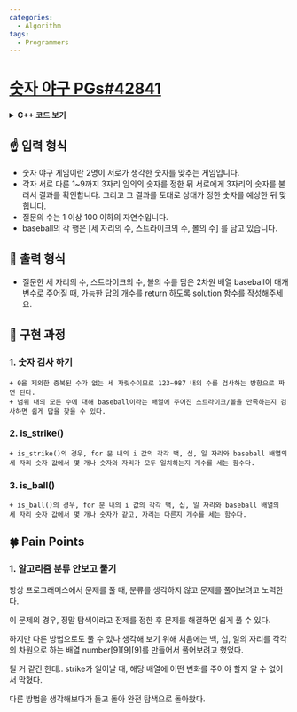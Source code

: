 ```yaml
---
categories:
  - Algorithm
tags:
  - Programmers
---
```

# [숫자 야구 PGs#42841](https://programmers.co.kr/learn/courses/30/lessons/42841)

<details>
<summary><b>C++ 코드 보기</b></summary>
<div markdown="1">

```c++
#include <string>
#include <vector>

using namespace std;

int is_strike(int i_100, int i_10, int i_1, int baseball) {	// i_100~1 = i의 백~일의 자리
	int base_a = baseball / 100;
	int base_b = (baseball / 10) % 10;
	int base_c = baseball % 10;

	int strike = 0;

	if (i_100 == base_a) strike++;		// 같은 자리, 같은 숫자가 있을 때
	if (i_10 == base_b) strike++;
	if (i_1 == base_c) strike++;

	return strike;
}

int is_ball(int i_100, int i_10, int i_1, int baseball) {	// i_100~1 = i의 백~일의 자리
	int base_a = baseball / 100;
	int base_b = (baseball / 10) % 10;
	int base_c = baseball % 10;

	int ball = 0;

	if (i_100 == base_b || i_100 == base_c) ball++;		// 자리가 다른 같은 수가 있을 때
	if (i_10 == base_a || i_10 == base_c) ball++;
	if (i_1 == base_a || i_1 == base_b) ball++;

	return ball;
}

int solution(vector<vector<int>> baseball) {
	int answer = 0;

	for (int i = 123; i < 987; i++) {
		int a = i / 100;			// i의 100의자리
		int b = (i / 10) % 10;		// i의 10의자리
		int c = i % 10;				// i의 1의자리
		if (a == b || b == c || a == c || a == 0 || b == 0 || c == 0) {
			continue;		// 중복된 수가 있거나, 0을 사용했으면 스킵
		}

		bool check = true;
		for (int j = 0; j < baseball.size(); j++) {
			if (is_strike(a, b, c, baseball[j][0]) == baseball[j][1] &&
				is_ball(a, b, c, baseball[j][0]) == baseball[j][2])
				continue;
			else { check = false; break; }
		}
		if (check == true)answer++;
	}

	return answer;
}
```

</div>
</details>

## ☝ 입력 형식

+ 숫자 야구 게임이란 2명이 서로가 생각한 숫자를 맞추는 게임입니다.
+ 각자 서로 다른 1~9까지 3자리 임의의 숫자를 정한 뒤 서로에게 3자리의 숫자를 불러서 결과를 확인합니다. 그리고 그 결과를 토대로 상대가 정한 숫자를 예상한 뒤 맞힙니다.
+ 질문의 수는 1 이상 100 이하의 자연수입니다.
+ baseball의 각 행은 [세 자리의 수, 스트라이크의 수, 볼의 수] 를 담고 있습니다.

## 🤞 출력 형식

+ 질문한 세 자리의 수, 스트라이크의 수, 볼의 수를 담은 2차원 배열 baseball이 매개변수로 주어질 때, 가능한 답의 개수를 return 하도록 solution 함수를 작성해주세요.

## 🤟 구현 과정

### 1. 숫자 검사 하기
	+ 0을 제외한 중복된 수가 없는 세 자릿수이므로 123~987 내의 수를 검사하는 방향으로 짜면 된다.
	+ 범위 내의 모든 수에 대해 baseball이라는 배열에 주어진 스트라이크/볼을 만족하는지 검사하면 쉽게 답을 찾을 수 있다.

### 2. is_strike()
	+ is_strike()의 경우, for 문 내의 i 값의 각각 백, 십, 일 자리와 baseball 배열의 세 자리 숫자 값에서 몇 개나 숫자와 자리가 모두 일치하는지 개수를 세는 함수다.

### 3. is_ball()
	+ is_ball()의 경우, for 문 내의 i 값의 각각 백, 십, 일 자리와 baseball 배열의 세 자리 숫자 값에서 몇 개나 숫자가 같고, 자리는 다른지 개수를 세는 함수다.



## 🍀 Pain Points

### 1. 알고리즘 분류 안보고 풀기

항상 프로그래머스에서 문제를 풀 때, 분류를 생각하지 않고 문제를 풀어보려고 노력한다.

이 문제의 경우, 정말 탐색이라고 전제를 정한 후 문제를 해결하면 쉽게 풀 수 있다.

하지만 다른 방법으로도 풀 수 있나 생각해 보기 위해 처음에는 백, 십, 일의 자리를 각각의 차원으로 하는 배열 number[9][9][9]를 만들어서 풀어보려고 했었다.

될 거 같긴 한데.. strike가 일어날 때, 해당 배열에 어떤 변화를 주어야 할지 알 수 없어서 막혔다.

다른 방법을 생각해보다가 돌고 돌아 완전 탐색으로 돌아왔다.

